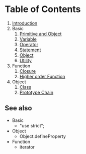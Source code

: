 # Table of Contents

1. [Introduction](Introduction.md)
2. Basic
   1. [Primitive and Object](Basic/Primitive_and_Object.md)
   2. [Variable](Basic/Variable.md)
   3. [Operator](Basic/Operator.md)
   4. [Statement](Basic/Statement.md)
   5. [Object](Basic/Object.md)
   6. [Utility](Basic/Utility.md)
3. Function
   1. [Closure](Function/Closure.md)
   2. [Higher order Function](Function/Higher_Order_Function.md)
4. Object
   1. [Class](Object/Class.md)
   2. [Prototype Chain](Object/Prototype_Chain.md)

## See also

- Basic
  - "use strict";
- Object
  - Object.defineProperty
- Function
  - iterator
